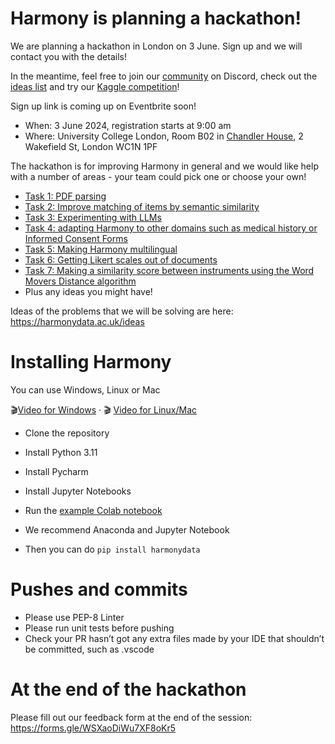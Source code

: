 # Harmony is planning a hackathon!

We are planning a hackathon in London on 3 June. Sign up and we will contact you with the details!

In the meantime, feel free to join our [community](https://harmonydata.ac.uk/community) on Discord, check out the [ideas list](/ideas) and try our [Kaggle competition](https://harmonydata.ac.uk//kaggle)!

Sign up link is coming up on Eventbrite soon!

* When: 3 June 2024, registration starts at 9:00 am
* Where: University College London, Room B02 in [Chandler House](https://www.ucl.ac.uk/pals/contact/how-find-chandler-house), 2 Wakefield St, London WC1N 1PF

The hackathon is for improving Harmony in general and we would like help with a number of areas - your team could pick one or choose your own!

* [Task 1: PDF parsing](./1-pdf-parsing.md)
* [Task 2: Improve matching of items by semantic similarity](./2-matching.md)
* [Task 3: Experimenting with LLMs](./3-add-llms.md)
* [Task 4: adapting Harmony to other domains such as medical history or Informed Consent Forms](./4-other-domains.md)
* [Task 5: Making Harmony multilingual](./5-multilingual.md)
* [Task 6: Getting Likert scales out of documents](./6-likert.md)
* [Task 7: Making a similarity score between instruments using the Word Movers Distance algorithm](./7-similarity.md)
* Plus any ideas you might have!

Ideas of the problems that we will be solving are here: https://harmonydata.ac.uk/ideas 


# Installing Harmony

You can use Windows, Linux or Mac

🎬[Video for Windows](https://www.youtube.com/watch?v=Okk8tUMDr6g) · 🎬 [Video for Linux/Mac](https://www.youtube.com/watch?v=enWh0-4I0Sg)

* Clone the repository 
* Install Python 3.11
* Install Pycharm
* Install Jupyter Notebooks
* Run the [example Colab notebook](https://colab.research.google.com/github/harmonydata/harmony/blob/main/Harmony_example_walkthrough.ipynb)

* We recommend Anaconda and Jupyter Notebook
* Then you can do `pip install harmonydata`

# Pushes and commits

* Please use PEP-8 Linter
* Please run unit tests before pushing
* Check your PR hasn’t got any extra files made by your IDE that shouldn’t be committed, such as .vscode

# At the end of the hackathon

Please fill out our feedback form at the end of the session: https://forms.gle/WSXaoDiWu7XF8oKr5
